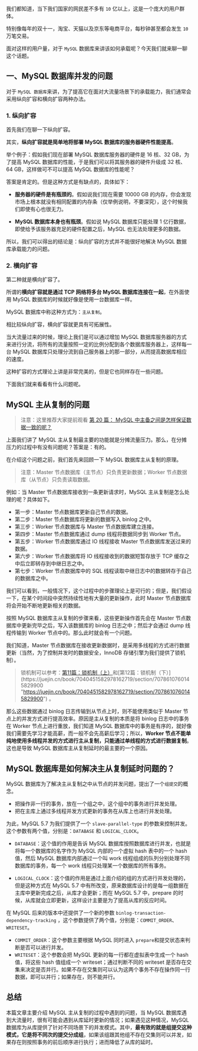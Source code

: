 我们都知道，当下我们国家的网民差不多有 `10` 亿以上，这是一个庞大的用户群体。

特别像每年的双十一，淘宝、天猫以及京东等电商平台，每秒钟甚至都会发生 `10` 万笔交易。

面对这样的用户量，对于 `MySQL` 数据库来讲该如何承载呢？今天我们就来聊一聊这个话题。

一、MySQL 数据库并发的问题
----------------

对于 `MySQL 数据库`来讲，为了提高它在面对大流量场景下的承载能力，我们通常会采用纵向扩容和横向扩容两种办法。

### 1\. 纵向扩容

首先我们在聊一下纵向扩容。

其实，**纵向扩容就是简单地将部署 MySQL 数据库的服务器硬件性能提高**。

举个例子：假如我们现在部署 MySQL 数据库服务器的硬件是 16 核、32 GB，为了提高 MySQL 数据库的性能，于是我们可以将其服务器的硬件升级成 32 核、64 GB，这样做可不可以提高 MySQL 数据库的性能呢？

答案是肯定的。但是这种方式是有缺点的，具体如下：

*   **服务器的硬件是有瓶颈的**。假如说我们现在需要 10000 GB 的内存，你会发现市场上根本就没有相同配置的内存条（仅举例说明，不要深究），这个时候我们即使有心也很无力。
    
*   **MySQL 数据库本身也有瓶颈**。假如说 MySQL 数据库只能处理 1 亿行数据，即使给予该服务器充足的硬件配置之后，MySQL 也无法处理更多的数据。
    

所以，我们可以得出的结论是：纵向扩容的方式并不能很好地解决 MySQL 数据库承载能力的问题。

### 2\. 横向扩容

第二种就是横向扩容了。

所谓的**横向扩容就是通过 TCP 网络将多台 MySQL 数据库连接在一起**，在外面使用 MySQL 数据库的时候就好像是使用一台数据库一样。

MySQL 数据库中称这种方式为：`主从复制`。

相比较纵向扩容，横向扩容就更具有可拓展性。

当大流量过来的时候，理论上我们是可以通过增加 MySQL 数据库服务器的方式来进行分流，将所有的流量按照一定的比例分配到各个数据库服务器上，这样每一台 MySQL 数据库只处理分流到自己服务器上的那一部分，从而提高数据库相应的速度。

这种扩容的方式理论上讲是非常完美的，但是它也同样存在一些问题。

下面我们就来看看有什么问题呢。

MySQL 主从复制的问题
-------------

> 注意：这里推荐大家提前观看 [第 20 篇： MySQL 中主备之间是怎样保证数据一致的呢？](https://juejin.cn/book/7040451582978162719/section/7080880307762626568 "https://juejin.cn/book/7040451582978162719/section/7080880307762626568")

上面我们讲了 MySQL 主从复制最主要的功能就是分摊流量压力。那么，在分摊压力的过程中有没有问题呢？答案是：有的。

在介绍这个问题之前，我们首先来回顾一下 MySQL 数据库主从复制的原理。

> 注意：Master 节点数据库（主节点）只负责更新数据；Worker 节点数据库（从节点）只负责读取数据。

例如：当 Master 节点数据库接收到一条更新请求时，MySQL 主从复制是怎么处理的呢？具体如下。

*   第一步：Master 节点数据库更新自己节点的数据。
*   第二步：Master 节点数据库将更新的数据写入 binlog 之中。
*   第三步：Worker 节点数据库与 Master 节点数据库建立连接。
*   第四步：Master 节点数据库通过 dump 线程将数据同步到 Worker 节点。
*   第五步：Worker 节点数据库通过 IO 线程接收 Master 节点数据库发送过来的数据。
*   第六步：Worker 节点数据库将 IO 线程接收到的数据短暂存放于 TCP 缓存之中后立即转存到中继日志之中。
*   第七步：Worker 节点数据库中的 SQL 线程读取中继日志中的数据转存于自己的数据库之中。

我们可以看到，一般情况下，这个过程中的步骤理论上是可行的；但是，我们假设一下，在某个时间段中突然持续性地有大量的更新操作，此时 Master 节点数据库将会开始不断地更新相关的数据。

按照 MySQL 数据库主从复制的步骤来看，这些更新操作首先会在 Master 节点数据库中更新完毕之后，写入该数据库的 binlog 日志之中；然后才会通过 dump 线程传输到 Worker 节点中的。那么此时就会有一个问题。

我们知道，Master 节点数据库在接收更新数据时，是采用多线程的方式进行数据更新（当然，为了控制并发时的数据安全，InnoDB 存储引擎为我们提供了锁机制）。

> 锁机制可以参考：[第11篇：锁机制（上）](https://juejin.cn/book/7040451582978162719/section/7078605881272696844 "https://juejin.cn/book/7040451582978162719/section/7078605881272696844")和[第12篇：锁机制（下）](https://juejin.cn/book/7040451582978162719/section/7078610760145829900 "https://juejin.cn/book/7040451582978162719/section/7078610760145829900") 。

那么这些数据通过 binlog 日志传输到从节点上时，则不能使用类似于 Master 节点上的并发方式进行提高效率。原因是主从复制的本质是将 binlog 日志中的事务在 Worker 节点上进行重放，我们知道 MySQL 数据库中的事务是有序的，就好像我们需要先学习才能高薪，而一般不会先高薪后学习；所以，**Worker 节点不能单纯地使用多线程并发的方式进行主从复制，只能通过单线程的方式进行数据复制**。这也是导致 MySQL 数据库主从复制延时的最主要的一个原因。

MySQL 数据库是如何解决主从复制延时问题的？
------------------------

MySQL 数据库为了解决主从复制之中从节点的并发问题，提出了一个`组提交`的概念。

*   把操作非一行的事务，放在一个组之中，这个组中的事务进行并发处理。
*   把在主库上通过多线程并发方式更新的事务在从库上也进行并发处理。

为此，MySQL 5.7 为我们提供了一个 `slave-parallel-type` 的参数来控制并发。这个参数有两个值，分别是：`DATABASE` 和 `LOGICAL_CLOCK`。

*   `DATABASE`：这个值的作用是告诉 MySQL 数据库按照数据库进行并发，也就是将每一个数据库的名字作为 MySQL 内部的一个虚拟 hash 表中的一个 hash 值，然后 MySQL 数据库内部通过一个叫 work 线程组成的队列分别处理不同数据库的事务，每一个 work 线程只处理某一个数据库的所有事务。
    
*   `LOGICAL_CLOCK`：这个值的作用是通过上面介绍的组的方式进行并发处理的，但是这种方式在 MySQL 5.7 中有所改变，原来数据库设计的是每一组数据在主库中更新完成之后，从库才会更新；而在 MySQL 5.7 中，prepare 的时候，从库就会立即更新，这样设计主要是为了提高从库的反应时间。
    

在 MySQL 后来的版本中还提供了一个新的参数 `binlog-transaction-dependency-tracking` ，这个参数提供了两个值，分别是：`COMMIT_ORDER`、`WRITESET`。

*   `COMMIT_ORDER`：这个参数主要根据 MySQL 同时进入 `prepare`和提交状态来判断是否可以进行并发。
*   `WRITESET`：这个参数会把 MySQL 更新的每一行都在虚拟表中生成一个 hash 值，将这些 hash 值组成一个 writeset；通过判断不同的 writeset 是否存在交集来决定是否并行。如果不存在交集则可以认为这两个事务不存在操作同一行数据，即可以并行；如果存在，则不能并行。

总结
--

本篇文章主要介绍 MySQL 主从复制的过程中遇到的问题，当 MySQL 数据库遇到大流量时，很有可能会遇到从库延时更新的情况；如果遇见这种情况，MySQL 数据库为从库提供了针对不同场景下的并发模式。其中，**最有效的就是组提交这种模式，它是将不同次的提交分成组**，如果该组跟其他组不存在交集则可以并发，如果存在则按照事务的前后顺序进行执行；进而降低了从库的延时。